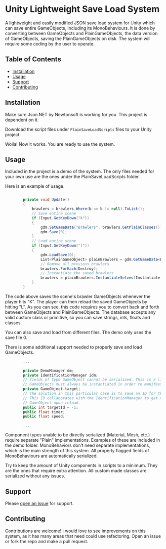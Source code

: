 # Unity Lightweight Save Load System

A lightweight and easily modified JSON save load system for Unity which can save entire GameObjects, including its MonoBehaviours. It is done by converting between GameObjects and PlainGameObjects, the data version of GameObjects, saving the PlainGameObjects on disk. The system will require some coding by the user to operate.

## Table of Contents

- [Installation](#installation)
- [Usage](#usage)
- [Support](#support)
- [Contributing](#contributing)

## Installation

Make sure Json.NET by Newtonsoft is working for you. This project is dependent on it.

Download the script files under `PlainSaveLoadScripts` files to your Unity project.

Woila! Now it works. You are ready to use the system.

## Usage

Included in the project is a demo of the system. The only files needed for your own use are the ones under the PlainSaveLoadScripts folder.

Here is an example of usage.

```csharp

        private void Update()
        {
            brawlers = brawlers.Where(b => b != null).ToList();
            // Save entire scene
            if (Input.GetKeyDown("k"))
            {
                gdm.SetGameData("Brawlers", brawlers.GetPlainClasses());
                gdm.Save(0);
            }
            // Load entire scene
            if (Input.GetKeyDown("l"))
            {
                gdm.LoadSave(0);
                List<PlainGameObject> plainBrawlers = gdm.GetGameData<List<PlainGameObject>>("Brawlers");
                // Remove all previous brawlers
                brawlers.ForEach(Destroy);
                // Instantiate the saved brawlers
                brawlers = plainBrawlers.InstantiateSelves(Instantiate);
            }
        }

```

The code above saves the scene's brawler GameObjects whenever the player hits "K". The player can then reload the saved GameObjects by hitting "L". As you can see, this code requires you to convert back and forth between GameObjects and PlainGameObjects. The database accepts any valid custom class or primitive, so you can save strings, ints, floats and classes.

You can also save and load from different files. The demo only uses the save file 0.

There is some additional support needed to properly save and load GameObjects.

```csharp
        ...
        
        private DemoManager dm;
        private IdentificationManager idm;
        // fields of type GameObject cannot be serialized. This is a limitation of Unity. 
        // GameObjects must always be instantiated in order to manifest in the game world.
        private GameObject target;
        // The solution in this particular case is to save an ID for the target GameObject.
        // This ID collaborates with the IdentificationManager to get the right target
        // GameObject upon reload.
        public int targetId = -1;
        public float timer;
        public float speed;

        ...
```

Component types unable to be directly serialized (Material, Mesh, etc.) require separate "Plain" implementations. Examples of these are included in the demo folder. MonoBehaviors don't need separate implementations, which is the main strength of this system. All properly flagged fields of MonoBehaviours are automatically serialized.

Try to keep the amount of Unity components in scripts to a minimum. They are the ones that require extra attention. All custom made classes are serialized without any issues.

## Support

Please [open an issue](https://github.com/fraction/readme-boilerplate/issues/new) for support.

## Contributing

Contributions are welcome! I would love to see improvements on this system, as it has many areas that need could use refactoring. Open an issue or fork the repo and make a pull request.
